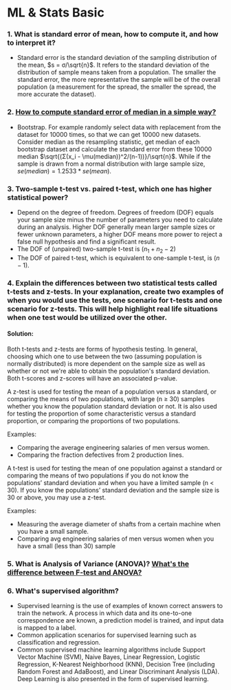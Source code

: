 # ML & Stats Basic
### 1. What is standard error of mean, how to compute it, and how to interpret it?
* Standard error is the standard deviation of the sampling distribution of the mean, $`s = σ/\sqrt{n}`$. It refers to the standard deviation of the distribution of sample means
taken from a population. The smaller the standard error, the more representative the sample will be of the overall population (a measurement for the
spread, the smaller the spread, the more accurate the dataset). 

### 2. [How to compute standard error of median in a simple way?](https://towardsdatascience.com/how-to-estimate-the-standard-error-of-the-median-the-bootstrap-strategy-ed09cccb838a)
* Bootstrap. For example randomly select data with replacement from the dataset for 10000 times, so that we can get 10000 new datasets. Consider median as the resampling statistic, get median of each bootstrap dataset and
calculate the standard error from these 10000 median $`\sqrt{(Σ(x_i - \mu(median))^2/(n-1))}/\sqrt{n}`$.
While if the sample is drawn from a normal distribution with large sample size, $`se(median) = 1.2533*se(mean)`$.

### 3. Two-sample t-test vs. paired t-test, which one has higher statistical power?
* Depend on the degree of freedom. Degrees of freedom (DOF) equals your sample size minus the number of parameters you need to calculate during an analysis. Higher DOF generally mean larger sample sizes or fewer unknown parameters, a higher DOF means more power to reject a false null hypothesis and find a significant result.
* The DOF of (unpaired) two-sample t-test is ($`n_1+n_2-2`$)
* The DOF of paired t-test, which is equivalent to one-sample t-test, is ($`n-1`$).

### 4. Explain the differences between two statistical tests called t-tests and z-tests. In your explanation, create two examples of when you would use the tests, one scenario for t-tests and one scenario for z-tests. This will help highlight real life situations when one test would be utilized over the other.
#### Solution:
Both t-tests and z-tests are forms of hypothesis testing. In general, choosing which one to use between the two (assuming population is normally distributed) is more dependent on the sample size as well as whether or not we're able to obtain the population's standard deviation. Both t-scores and z-scores will have an associated p-value.

A z-test is used for testing the mean of a population versus a standard, or comparing the means of two populations, with large (n ≥ 30) samples whether you know the population standard deviation or not. It is also used for testing the proportion of some characteristic versus a standard proportion, or comparing the proportions of two populations.

Examples:

* Comparing the average engineering salaries of men versus women.
* Comparing the fraction defectives from 2 production lines.

A t-test is used for testing the mean of one population against a standard or comparing the means of two populations if you do not know the populations’ standard deviation and when you have a limited sample (n < 30). If you know the populations’ standard deviation and the sample size is 30 or above, you may use a z-test.

Examples:
* Measuring the average diameter of shafts from a certain machine when you have a small sample.
* Comparing avg engineering salaries of men versus women when you have a small (less than 30) sample

### 5. What is Analysis of Variance (ANOVA)? [What's the difference between F-test and ANOVA?](https://statisticsbyjim.com/anova/f-tests-anova/)

### 6. What's supervised algorithm? 
* Supervised learning is the use of examples of known correct answers to train the network. A process in which data and its one-to-one correspondence are known, a prediction model is trained, and input data is mapped to a label.
* Common application scenarios for supervised learning such as classification and regression.
* Common supervised machine learning algorithms include Support Vector Machine (SVM), Naive Bayes, Linear Regression, Logistic Regression, K-Nearest Neighborhood (KNN), Decision Tree (including Random Forest and AdaBoost), and Linear Discriminant Analysis (LDA). Deep Learning is also presented in the form of supervised learning.

